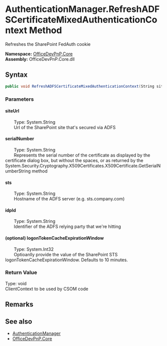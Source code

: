 # AuthenticationManager.RefreshADFSCertificateMixedAuthenticationContext Method  
 Refreshes the SharePoint FedAuth cookie   

**Namespace:** [OfficeDevPnP.Core](OfficeDevPnP.Core.md)  
**Assembly:** OfficeDevPnP.Core.dll  
## Syntax
```C#
public void RefreshADFSCertificateMixedAuthenticationContext(String siteUrl, String serialNumber, String sts, String idpId, Int32 logonTokenCacheExpirationWindow)
```
### Parameters
#### siteUrl  
&emsp;&emsp;Type: System.String  
&emsp;&emsp;Url of the SharePoint site that's secured via ADFS  

  

#### serialNumber  
&emsp;&emsp;Type: System.String  
&emsp;&emsp;Represents the serial number of the certificate as displayed by the certificate dialog box, but without the spaces, or as returned by the System.Security.Cryptography.X509Certificates.X509Certificate.GetSerialNumberString method  

  

#### sts  
&emsp;&emsp;Type: System.String  
&emsp;&emsp;Hostname of the ADFS server (e.g. sts.company.com)  

  

#### idpId  
&emsp;&emsp;Type: System.String  
&emsp;&emsp;Identifier of the ADFS relying party that we're hitting  

  

#### (optional) logonTokenCacheExpirationWindow  
&emsp;&emsp;Type: System.Int32  
&emsp;&emsp;Optioanlly provide the value of the SharePoint STS logonTokenCacheExpirationWindow. Defaults to 10 minutes.  

  

### Return Value
Type: void  
ClientContext to be used by CSOM code  


## Remarks
  
## See also
- [AuthenticationManager](OfficeDevPnP.Core.AuthenticationManager.md) 
- [OfficeDevPnP.Core](OfficeDevPnP.Core.md) 

